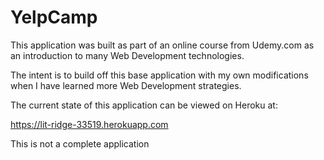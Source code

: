 # YelpCamp

This application was built as part of an online course from Udemy.com as an introduction to many Web Development technologies.

The intent is to build off this base application with my own modifications when I have learned more Web Development strategies.

The current state of this application can be viewed on Heroku at:

https://lit-ridge-33519.herokuapp.com

This is not a complete application
